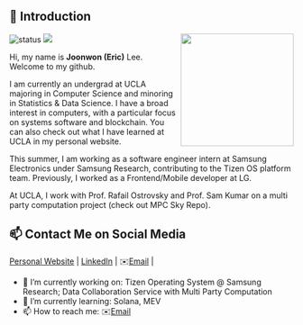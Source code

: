 ## 👋 Introduction

<!--https://user-images.githubusercontent.com/5713670/87202985-820dcb80-c2b6-11ea-9f56-7ec461c497c3.gif-->
<img align='right' src='[https://octodex.github.com/images/hula_loop_octodex03.gif](https://octodex.github.com/hubot/)' width='200'>

![status](https://img.shields.io/badge/status-up-brightgreen) ![](https://visitor-badge.lithub.cc/badge?page_id=github.com/jlee0810)

Hi, my name is **Joonwon (Eric)** Lee. Welcome to my github. 

I am currently an undergrad at UCLA majoring in Computer Science and minoring in Statistics & Data Science. I have a broad interest in computers, with a particular focus on systems software and blockchain. You can also check out what I have learned at UCLA in my personal website.

This summer, I am working as a software engineer intern at Samsung Electronics under Samsung Research, contributing to the Tizen OS platform team. Previously, I worked as a Frontend/Mobile developer at LG. 

At UCLA, I work with Prof. Rafail Ostrovsky and Prof. Sam Kumar on a multi party computation project (check out MPC Sky Repo). 

## 📫 Contact Me on Social Media

[Personal Website][0] | [LinkedIn][1] | ✉️[Email](mailto:joonwontech@gmail.com) |

<!--![lizheming's Github stats](https://github-readme-stats.vercel.app/api?username=jlee0810&show_icons=true)-->

- 🔭 I’m currently working on: Tizen Operating System @ Samsung Research; Data Collaboration Service with Multi Party Computation
- 🌱 I’m currently learning: Solana, MEV
- 📫 How to reach me: ✉️[Email](mailto:joonwontech@gmail.com)
  
[0]: https://j-lee.me/
[1]: https://www.linkedin.com/in/joonwonericlee/
